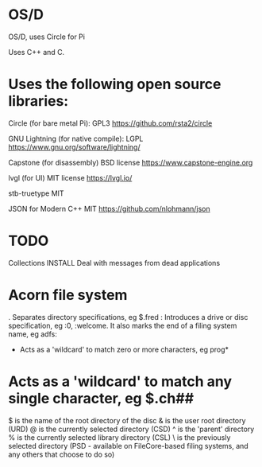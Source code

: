 # OS/D
OS/D, uses Circle for Pi

Uses C++ and C.

# Uses the following open source libraries:

Circle (for bare metal Pi):
GPL3
https://github.com/rsta2/circle

GNU Lightning (for native compile): 
LGPL
https://www.gnu.org/software/lightning/

Capstone (for disassembly)
BSD license
https://www.capstone-engine.org

lvgl (for UI)
MIT license
https://lvgl.io/

stb-truetype
MIT

JSON for Modern C++
MIT
https://github.com/nlohmann/json

# TODO

Collections
INSTALL
Deal with messages from dead applications

# Acorn file system

.	Separates directory specifications, eg $.fred
:	Introduces a drive or disc specification, eg :0, :welcome. It also marks the end of a filing system name, eg adfs:
*	Acts as a 'wildcard' to match zero or more characters, eg prog*
#	Acts as a 'wildcard' to match any single character, eg $.ch##
$	is the name of the root directory of the disc
&	is the user root directory (URD)
@	is the currently selected directory (CSD)
^	is the 'parent' directory
%	is the currently selected library directory (CSL)
\	is the previously selected directory (PSD - available on FileCore-based filing systems, and any others that choose to do so)
